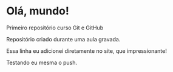 # Olá, mundo!
 Primeiro repositório curso Git e GitHub

Repositório criado durante uma aula gravada.

Essa linha eu adicionei diretamente no site, que impressionante!

Testando eu mesma o push.